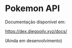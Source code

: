 # Pokemon API

Documentação disponível em: 


https://dex.diegooilv.xyz/docs/

(Ainda em desenvolvimento)
